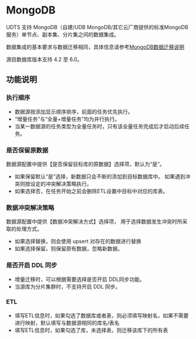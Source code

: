 # MongoDB

UDTS 支持 MongoDB（自建/UDB MongoDB/其它云厂商提供的标准MongoDB服务）单节点、副本集、分片集之间的数据集成。

数据集成的基本要求与数据迁移相同，具体信息请参考[MongoDB数据迁移说明](/udts/type/mongonode)

源目数据库版本支持 4.2 至 6.0。

## 功能说明

### 执行顺序
- 数据源按添加显示顺序排序，前面的任务优先执行。
- “增量任务”与“全量+增量任务”均为并行执行。
- 当某一数据源的任务类型为全量任务时，只有该全量任务完成后才启动后续任务。 

### 是否保留原数据
数据源配置中提供【是否保留目标库的原数据】选择项，默认为“是”。 

- 如果保留默认“是”选择，新数据只会不断的添加到目标数据库中。 如果遇到冲突则按设定的冲突解决策略执行。
- 如果选择否，在任务开始之前会删除ETL设置中目标中对应的库表。

### 数据冲突解决策略
数据源配置中提供【数据冲突解决方式】选择项， 用于选择数据发生冲突时所采取的处理方式。

- 如果选择替换，则会使用 upsert 对存在的数据进行替换
- 如果选择保留，则保留原有数据，忽略新数据。

### 是否开启 DDL 同步
- 增量迁移时，可以根据需要选择是否开启 DDL同步功能。
- 当源库为分片集群时，不支持开启 DDL 同步。

### ETL
- 填写ETL信息时，如果勾选了数据库或者表，则必须填写映射名，如果不需要进行映射，默认填写与数据源相同的库名/表名
- 填写ETL信息时，如果勾选了库，未选择表，则迁移该库下的所有表